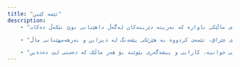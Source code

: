 ```yaml
---
title: "ئێمە کێین"
description:
    - "لە کۆمپانیای کارەش، ئێمە تەنها کەلوپەل دروست ناکەین - ئێمە میراتی داهاتوو دەنەخشێنین. بۆ نزیکەی دوو دەیە، ئێمە شوێنەکانمان گۆڕیوە و لە چاوەڕوانییەکان تێپەڕیوین. لە ساڵی ٢٠٠٤ـەوە، خولیامان هانی داوین بۆ دروستکردنی ژینگەی ماڵێکی ناوازە کە نەریتە دێرینەکان لەگەڵ داهێنانی نوێ تێکەڵ دەکات."

    - "گەشتی ئێمە بەڵگەیە لەسەر بەرزی. بە پێنج کارگەی پێشکەوتووی بەرهەمهێنان - دوو لە تورکیا و سێ لە هەولێر - خۆمان وەک پێشەنگی ڕاستەقینەی پیشەسازی دامەزراندووە. تواناکانمان لە کەلوپەل تێدەپەڕێت، کە بەرهەمهێنانی تایبەتی ڕووکاری مەڕمەڕ، ئامێری کارەبایی، ئێکسسوارات، کاغەزی دیوار، شوێن دەست و دەرگای تایبەتی دار و ئاسن دەگرێتەوە. تۆڕی بەرفراوانی یازدە لقمان لە سەرتاسەری عێراق، ئێمەی کردووە بە هێزێکی پێشەنگ لە دیزاین و بەرهەمهێنانی ماڵ."

    - "ئێمە زیاترین لە کۆمپانیایەک؛ ئێمە خاوەن دیدگاین کە پابەندین بە گۆڕینی شوێنی ژیان بۆ ئەزموونی نائاسایی. هەوڵی بەردەواممان بۆ کوالێتی، لەگەڵ پلانە بەرزەفڕەکانمان بۆ فراوانبوونی نێودەوڵەتی، پابەندبوونی نەگۆڕمان دەرخەریی جوانیە، کارایی و پیشەگەری بێوێنە بۆ هەر ماڵێک کە دەستی لێ دەدەین."
---
```

